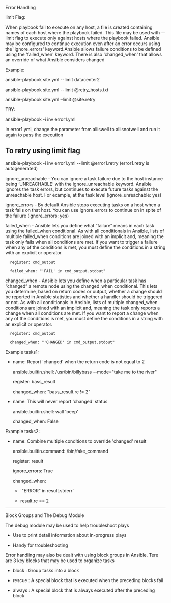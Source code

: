 Error Handling 

limit Flag:

When playbook fail to execute on any host, a file is created containing names of each host where the playbook failed. This file may be 
used with --limit flag to execute only against hosts where the playbook failed. Ansible may be configured to continue execution even
after an error occurs using the 'ignore_errors' keyword.Ansible allows failure conditions to be defined using the 'failed_when' keyword.
There is also 'changed_when' that allows an override of what Ansible considers changed

Example:

ansible-playbook site.yml --limit datacenter2

ansible-playbook site.yml --limit @retry_hosts.txt

ansible-playbook site.yml –limit @site.retry

TRY:

ansible-playbook -i inv error1.yml

In error1.yml, change the parameter from alliswell to allisnotwell and run it again to pass the execution

To retry using limit flag
-------------------------

ansible-playbook -i inv error1.yml --limit @error1.retry   (error1.retry is autogenerated)

ignore_unreachable - You can ignore a task failure due to the host instance being ‘UNREACHABLE’ with the ignore_unreachable keyword. 
Ansible ignores the task errors, but continues to execute future tasks against the unreachable host. For example, at the task level (ignore_unreachable: yes)

ignore_errors - By default Ansible stops executing tasks on a host when a task fails on that host. You can use ignore_errors to continue on in spite of the failure (ignore_errors: yes)

failed_when - Ansible lets you define what “failure” means in each task using the failed_when conditional. As with all conditionals in Ansible, lists of multiple failed_when conditions are joined with an implicit and, meaning the task only fails when all conditions are met. If you want to trigger a failure when any of the conditions is met, you must define the conditions in a string with an explicit or operator.

      register: cmd_output
      
      failed_when: "'FAIL' in cmd_output.stdout"

changed_when - Ansible lets you define when a particular task has “changed” a remote node using the changed_when conditional. This lets you determine, based on return codes or output, whether a change should be reported in Ansible statistics and whether a handler should be triggered or not. As with all conditionals in Ansible, lists of multiple changed_when conditions are joined with an implicit and, meaning the task only reports a change when all conditions are met. If you want to report a change when any of the conditions is met, you must define the conditions in a string with an explicit or operator.

      register: cmd_output
      
      changed_when: "'CHANGED' in cmd_output.stdout"
  
Example tasks1:

  - name: Report 'changed' when the return code is not equal to 2
  
    ansible.builtin.shell: /usr/bin/billybass --mode="take me to the river"
    
    register: bass_result
    
    changed_when: "bass_result.rc != 2"
    
  - name: This will never report 'changed' status
  
    ansible.builtin.shell: wall 'beep'
    
    changed_when: False

  
Example tasks2:

- name: Combine multiple conditions to override 'changed' result

  ansible.builtin.command: /bin/fake_command
  
  register: result
  
  ignore_errors: True
  
  changed_when:
  
    - '"ERROR" in result.stderr'
    
    - result.rc == 2

____________________________________________________________________________________________________________________________

Block Groups and The Debug Module

The debug module may be used to help troubleshoot plays

  - Use to print detail information about in-progress plays
  
  - Handy for troubleshooting
  
Error handling may also be dealt with using block groups in Ansible. Tere are 3 key blocks that may be used to organize tasks

  - block  : Group tasks into a block 
  
  - rescue : A special block that is executed when the preceding blocks fail
  
  - always : A special block that is always executed after the preceding block
